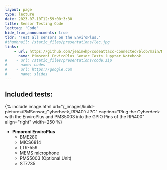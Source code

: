 ```yaml
---
layout: page
type: lecture
date: 2023-07-10T12:59:00+3:30
title: Sensor Testing Code
lecttag: 'Code'
hide_from_announcments: true
tldr: "Test all sensors on the EnviroPlus."
#thumbnail: /static_files/presentations/lec.jpg
links: 
    - url: https://github.com/jeaimehp/codeattacc-connected/blob/main/Notebook/EnviroPlus-test-example.ipynb
      name: Pimoroni EnviroPlus Sensor Tests Jupyter Notebook
#    - url: /static_files/presentations/code.zip
#      name: codes
#    - url: https://google.com
#      name: slides
---
```

## Included tests:

{% include image.html url="/_images/build-pictures/PMSensor_Cyberbeck_RPi400.JPG" caption="Plug the Cyberdeck with the EnviroPlus and PMS5003 into the GPIO Pins of the RPi400" align="right" width=250 %}

- **Pimoroni EnviroPlus**
  - BME280
  - MICS6814
  - LTR-559
  - MEMS microphone
  - PMS5003 (Optional Unit)
  - ST7735

